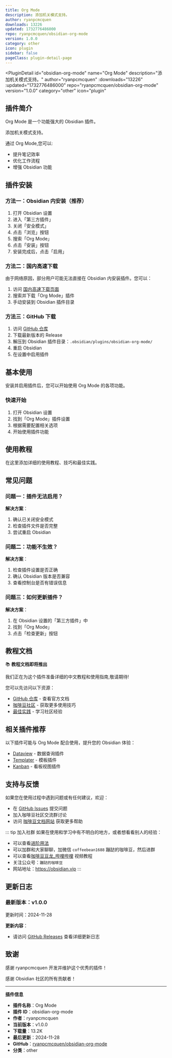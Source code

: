 ```yaml
---
title: Org Mode
description: 添加机关模式支持。
author: ryanpcmcquen
downloads: 13226
updated: 1732776486000
repo: ryanpcmcquen/obsidian-org-mode
version: 1.0.0
category: other
icon: plugin
sidebar: false
pageClass: plugin-detail-page
---
```


<PluginDetail
  id="obsidian-org-mode"
  name="Org Mode"
  description="添加机关模式支持。"
  author="ryanpcmcquen"
  :downloads="13226"
  :updated="1732776486000"
  repo="ryanpcmcquen/obsidian-org-mode"
  version="1.0.0"
  category="other"
  icon="plugin"
>

<!-- AUTO_GENERATED_START -->
## 插件简介

Org Mode 是一个功能强大的 Obsidian 插件。

添加机关模式支持。

通过 Org Mode,您可以:

- 提升笔记效率
- 优化工作流程
- 增强 Obsidian 功能

<!-- AUTO_GENERATED_END -->

<!-- AUTO_GENERATED_START -->
## 插件安装

### 方法一：Obsidian 内安装（推荐）

1. 打开 Obsidian 设置
2. 进入「第三方插件」
3. 关闭「安全模式」
4. 点击「浏览」按钮
5. 搜索「Org Mode」
6. 点击「安装」按钮
7. 安装完成后，点击「启用」

### 方法二：国内高速下载

由于网络原因，部分用户可能无法直接在 Obsidian 内安装插件。您可以：

1. 访问 [国内高速下载页面](/zh/documentation/obsidian-plugins-download.html)
2. 搜索并下载「Org Mode」插件
3. 手动安装到 Obsidian 插件目录

### 方法三：GitHub 下载

1. 访问 [GitHub 仓库](https://github.com/ryanpcmcquen/obsidian-org-mode)
2. 下载最新版本的 Release
3. 解压到 Obsidian 插件目录：`.obsidian/plugins/obsidian-org-mode/`
4. 重启 Obsidian
5. 在设置中启用插件

## 基本使用

安装并启用插件后，您可以开始使用 Org Mode 的各项功能。

### 快速开始

1. 打开 Obsidian 设置
2. 找到「Org Mode」插件设置
3. 根据需要配置相关选项
4. 开始使用插件功能

<!-- AUTO_GENERATED_END -->

<!-- CUSTOM_CONTENT_START:tutorial -->
## 使用教程

在这里添加详细的使用教程、技巧和最佳实践。

<!-- CUSTOM_CONTENT_END:tutorial -->

<!-- SHARED_CONTENT_START -->
## 常见问题

### 问题一：插件无法启用？

**解决方案**：
1. 确认已关闭安全模式
2. 检查插件文件是否完整
3. 尝试重启 Obsidian

### 问题二：功能不生效？

**解决方案**：
1. 检查插件设置是否正确
2. 确认 Obsidian 版本是否兼容
3. 查看控制台是否有错误信息

### 问题三：如何更新插件？

**解决方案**：
1. 在 Obsidian 设置的「第三方插件」中
2. 找到「Org Mode」
3. 点击「检查更新」按钮

## 教程文档

📚 **教程文档即将推出**

我们正在为这个插件准备详细的中文教程和使用指南,敬请期待!

您可以先访问以下资源：
- [GitHub 仓库](https://github.com/ryanpcmcquen/obsidian-org-mode) - 查看官方文档
- [咖啡豆社区](/zh/bases/) - 获取更多使用技巧
- [最佳实践](/zh/best-practices/) - 学习社区经验

## 相关插件推荐

以下插件可能与 Org Mode 配合使用，提升您的 Obsidian 体验：

- [Dataview](/zh/plugins/dataview.html) - 数据查询插件
- [Templater](/zh/plugins/templater-obsidian.html) - 模板插件
- [Kanban](/zh/plugins/obsidian-kanban.html) - 看板视图插件

## 支持与反馈

如果您在使用过程中遇到问题或有任何建议，欢迎：

- 在 [GitHub Issues](https://github.com/ryanpcmcquen/obsidian-org-mode/issues) 提交问题
- 加入咖啡豆社区交流群讨论
- 访问 [咖啡豆文档网站](https://obsidian.vip) 获取更多帮助

::: tip 加入社群
如果在使用和学习中有不明白的地方，或者想看看别人的经验：
- 可以查看[进阶用法](/zh/advanced)
- 可以加群和大家聊聊，加微信 `coffeebean1688` 蹦跶的咖啡豆，然后进群
- 可以查看[咖啡豆豆龙_哔哩哔哩](https://space.bilibili.com/618777356) 视频教程
- 关注公众号：`蹦跶的咖啡豆`
- 网站地址：https://obsidian.vip
:::
<!-- SHARED_CONTENT_END -->

<!-- AUTO_GENERATED_START -->
## 更新日志

### 最新版本：v1.0.0

更新时间：2024-11-28

**更新内容**：
- 请访问 [GitHub Releases](https://github.com/ryanpcmcquen/obsidian-org-mode/releases) 查看详细更新日志

## 致谢

感谢 ryanpcmcquen 开发并维护这个优秀的插件！

感谢 Obsidian 社区的所有贡献者！

---

**插件信息**
- **插件名称**：Org Mode
- **插件 ID**：obsidian-org-mode
- **作者**：ryanpcmcquen
- **当前版本**：v1.0.0
- **下载量**：13.2K
- **最后更新**：2024-11-28
- **GitHub**：[ryanpcmcquen/obsidian-org-mode](https://github.com/ryanpcmcquen/obsidian-org-mode)
- **分类**：other
<!-- AUTO_GENERATED_END -->

</PluginDetail>

